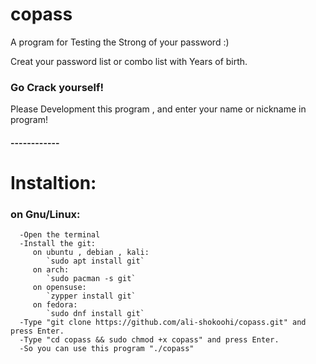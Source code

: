 # copass
A program for Testing the Strong of your password :)

Creat your password list or combo list with Years of birth.

### Go Crack yourself!

Please Development this program , and enter your name or nickname in program!
#### ------------

# Instaltion:

   ### on Gnu/Linux:
      -Open the terminal
      -Install the git:
         on ubuntu , debian , kali:
            `sudo apt install git`
         on arch:
            `sudo pacman -s git`
         on opensuse:
            `zypper install git`
         on fedora:
            `sudo dnf install git`
      -Type "git clone https://github.com/ali-shokoohi/copass.git" and press Enter.
      -Type "cd copass && sudo chmod +x copass" and press Enter.
      -So you can use this program "./copass"
    

